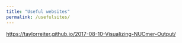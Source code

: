```yaml
---
title: "Useful websites"
permalink: /usefulsites/
---
```


https://taylorreiter.github.io/2017-08-10-Visualizing-NUCmer-Output/
